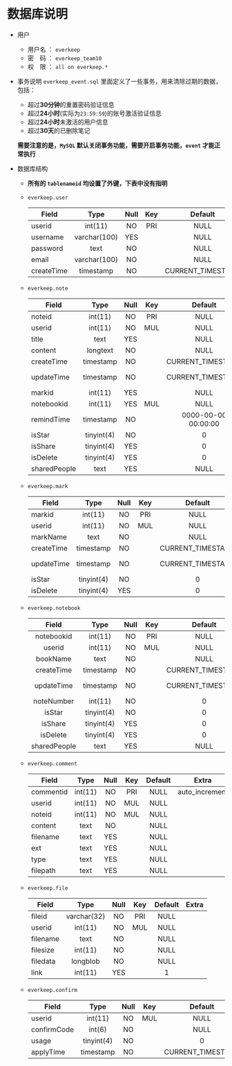 # 数据库说明
+ 用户
  + 用户名 ： `everkeep`
  + 密&emsp;码 ： `everkeep_team10`
  + 权&emsp;限 ：  `all on everkeep.*`
+ 事务说明
  `everkeep_event.sql` 里面定义了一些事务，用来清除过期的数据，包括：
    + 超过**30分钟**的重置密码验证信息
    + 超过**24小时**(实际为`23:59:59`)的账号激活验证信息
    + 超过**24小时**未激活的用户信息
    + 超过**30天**的已删除笔记
  
  **需要注意的是，`MySQL` 默认关闭事务功能，需要开启事务功能，`event` 才能正常执行**
  
+ 数据库结构
  +  **所有的 `tablenameid` 均设置了外键，下表中没有指明**
  + `everkeep.user`

    | Field      | Type      | Null | Key | Default           | Extra          |
    |------------|:---------:|:----:|:---:|:-----------------:|----------------|
    | userid     | int(11)   | NO   | PRI | NULL              | auto_increment |
    | username   | varchar(100)  | YES  |     | NULL              |         |
    | password   | text      | NO   |     | NULL              |                |
    | email      | varchar(100)   | NO   |     | NULL              | unique         |
    | createTime | timestamp | NO   |     | CURRENT_TIMESTAMP |                |

  + `everkeep.note`

    | Field        | Type       | Null | Key | Default             | Extra                      |
    |--------------|:----------:|:----:|:---:|:-------------------:|----------------------------|
    | noteid       | int(11)    | NO   | PRI | NULL                | auto_increment |
    | userid       | int(11)    | NO   | MUL | NULL                |                            |
    | title        | text       | YES  |     | NULL                |                            |
    | content      | longtext       | NO   |     | NULL                |                            |
    | createTime   | timestamp  | NO   |     | CURRENT_TIMESTAMP   |                            |
    | updateTime   | timestamp  | NO   |     | CURRENT_TIMESTAMP   | on update CURRENT_TIMESTAMP|
    | markid       | int(11)    | YES  |     | NULL                |                            |
    | notebookid   | int(11)    | YES  | MUL | NULL                |                            |
    | remindTime   | timestamp  | NO   |     | 0000-00-00 00:00:00 |                            |
    | isStar      | tinyint(4) | NO   |     | 0                |                            |
    | isShare      | tinyint(4) | YES  |     | 0                   |                            |
    | isDelete     | tinyint(4) | YES  |     | 0                   |                            |
    | sharedPeople | text       | YES  |     | NULL                |                            |  
  + `everkeep.mark`

    | Field      | Type       | Null | Key | Default           | Extra                       |
    |------------|:----------:|:----:|:---:|:-----------------:|:---------------------------:|
    | markid     | int(11)    | NO   | PRI | NULL              | auto_increment              |
    | userid     | int(11)    | NO   | MUL | NULL              |                             |
    | markName   | text       | NO   |     | NULL              |                             |
    | createTime | timestamp  | NO   |     | CURRENT_TIMESTAMP |                             |
    | updateTime | timestamp  | NO   |     | CURRENT_TIMESTAMP | on update CURRENT_TIMESTAMP |
    | isStar    | tinyint(4) | NO   |     | 0              |                             |
    | isDelete   | tinyint(4) | YES  |     | 0                 |                             |

  + `everkeep.notebook`

    | Field        | Type       | Null | Key | Default           | Extra                       |
    |:------------:|:----------:|:----:|:---:|:-----------------:|:---------------------------:|
    | notebookid   | int(11)    | NO   | PRI | NULL              | auto_increment |
    | userid       | int(11)    | NO   | MUL | NULL              |                             |
    | bookName     | text       | NO   |     | NULL              |                             |
    | createTime   | timestamp  | NO   |     | CURRENT_TIMESTAMP |                             |
    | updateTime   | timestamp  | NO   |     | CURRENT_TIMESTAMP | on update CURRENT_TIMESTAMP |
    | noteNumber   | int(11)    | NO   |     | 0                 |                             |
    | isStar      | tinyint(4) | NO   |     | 0              |                             |
    | isShare      | tinyint(4) | YES  |     | 0                 |                             |
    | isDelete     | tinyint(4) | YES  |     | 0                 |                             |
    | sharedPeople | text       | YES  |     | NULL              |                             |

  + `everkeep.comment`
  
    | Field     | Type    | Null | Key | Default | Extra |
    |-----------|:-------:|:----:|:---:|:-------:|:-----:|
    | commentid | int(11) | NO   | PRI | NULL    | auto_increment |
    | userid    | int(11) | NO   | MUL | NULL    |       |
    | noteid    | int(11) | NO   | MUL | NULL    |       |
    | content   | text    | NO   |     | NULL    |       |
    | filename  | text    | YES  |     | NULL    |       |
    | ext       | text    | YES  |     | NULL    |       |
    | type      | text    | YES  |     | NULL    |       |
    | filepath  | text    | YES  |     | NULL    |       |

  + `everkeep.file`

    | Field        | Type        | Null | Key | Default | Extra |
    |--------------|:-----------:|:----:|:---:|:-------:|:-----:|
    | fileid       | varchar(32) | NO   | PRI | NULL    |       |
    | userid       | int(11)     | NO   | MUL | NULL    |       |
    | filename     | text        | NO   |     | NULL    |       |
    | filesize     | int(11)     | NO   |     | NULL    |       |
    | filedata     | longblob    | NO   |     | NULL    |       |
    | link         | int(11)     | YES  |     | 1       |       |
    
  + `everkeep.confirm`
  
    | Field        | Type    | Null | Key | Default | Extra |
    |--------------|:-------:|:----:|:---:|:-------:|-------|
    | userid       | int(11) | NO   | MUL | NULL    |       |
    | confirmCode | int(6)  | NO   |     | NULL    |       |
    | usage        | tinyint(4) | NO   |     | 0                 |       |
    | applyTime    | timestamp  | NO   |     | CURRENT_TIMESTAMP |       |